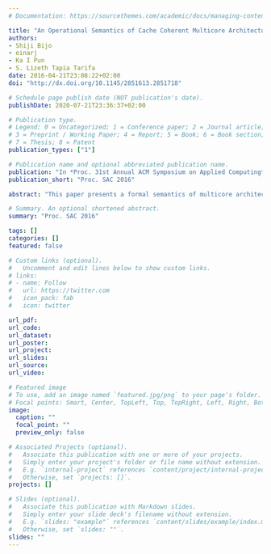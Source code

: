 ```yaml
---
# Documentation: https://sourcethemes.com/academic/docs/managing-content/

title: "An Operational Semantics of Cache Coherent Multicore Architectures"
authors: 
- Shiji Bijo
- einarj
- Ka I Pun
- S. Lizeth Tapia Tarifa
date: 2016-04-21T23:08:22+02:00 
doi: "http://dx.doi.org/10.1145/2851613.2851718"

# Schedule page publish date (NOT publication's date).
publishDate: 2020-07-21T23:36:37+02:00

# Publication type.
# Legend: 0 = Uncategorized; 1 = Conference paper; 2 = Journal article;
# 3 = Preprint / Working Paper; 4 = Report; 5 = Book; 6 = Book section;
# 7 = Thesis; 8 = Patent
publication_types: ["1"]

# Publication name and optional abbreviated publication name.
publication: "In *Proc. 31st Annual ACM Symposium on Applied Computing* (SAC 2016). © ACM Press 2016."
publication_short: "Proc. SAC 2016"

abstract: "This paper presents a formal semantics of multicore architectures with private cache, shared memory, and instantaneous inter-core communications. The purpose of the semantics is to provide an operational understanding of how low-level read and write operations interact with caches and main memory. The semantics is based on an abstract model of cache coherence and allows formal reasoning over parallel programs that execute on any given number of cores. We prove correctness properties expressed as invariants for the preservation of program order, data-race free execution of low-level operations, and no access to stale data."

# Summary. An optional shortened abstract.
summary: "Proc. SAC 2016"

tags: []
categories: []
featured: false

# Custom links (optional).
#   Uncomment and edit lines below to show custom links.
# links:
# - name: Follow
#   url: https://twitter.com
#   icon_pack: fab
#   icon: twitter

url_pdf:
url_code:
url_dataset:
url_poster:
url_project:
url_slides:
url_source:
url_video:

# Featured image
# To use, add an image named `featured.jpg/png` to your page's folder. 
# Focal points: Smart, Center, TopLeft, Top, TopRight, Left, Right, BottomLeft, Bottom, BottomRight.
image:
  caption: ""
  focal_point: ""
  preview_only: false

# Associated Projects (optional).
#   Associate this publication with one or more of your projects.
#   Simply enter your project's folder or file name without extension.
#   E.g. `internal-project` references `content/project/internal-project/index.md`.
#   Otherwise, set `projects: []`.
projects: []

# Slides (optional).
#   Associate this publication with Markdown slides.
#   Simply enter your slide deck's filename without extension.
#   E.g. `slides: "example"` references `content/slides/example/index.md`.
#   Otherwise, set `slides: ""`.
slides: ""
---
```

